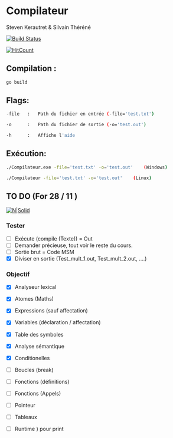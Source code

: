 ﻿# Compilateur

Steven Kerautret & Silvain Théréné

[![Build Status](https://travis-ci.org/StevenK8/Compilateur.png?branch=master)](https://travis-ci.org/StevenK8/Compilateur)

[![HitCount](http://hits.dwyl.com/StevenK8/Compilateur.svg)](http://hits.dwyl.com/StevenK8/Compilateur)

## Compilation :

```sh
go build
```

## Flags:

```sh
-file   :   Path du fichier en entrée (-file='test.txt')

-o      :   Path du fichier de sortie (-o='test.out')

-h      :   Affiche l'aide
```


## Exécution:

```sh
./Compilateur.exe -file='test.txt' -o='test.out'    (Windows)
```

```sh
./Compilateur -file='test.txt' -o='test.out'    (Linux)
```

## TO DO (For 28 / 11 )

[![N|Solid](https://cdn.discordapp.com/attachments/711219342985134090/779660615543029790/unknown.png)]()

### Tester 
* [ ] Exécute (compile (Texte)) = Out
* [ ] Demander précieuse, tout voir le reste du cours.
* [ ] Sortie brut = Code MSM
* [X] Diviser en sortie (Test_mult_1.out, Test_mult_2.out, ….)

### Objectif
* [x] Analyseur lexical
* [x] Atomes (Maths)
* [x] Expressions (sauf affectation)
* [x] Variables (déclaration / affectation)
* [x] Table des symboles
* [x] Analyse sémantique
* [x] Conditionelles
* [ ] Boucles (break)
* [ ] Fonctions (définitions)
* [ ] Fonctions (Appels)

* [ ] Pointeur
* [ ] Tableaux
* [ ] Runtime ) pour print
